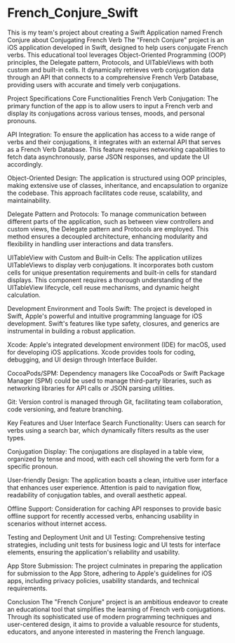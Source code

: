 # French_Conjure_Swift
This is my team's project about creating a Swift Application named French Conjure about Conjugating French Verb
The "French Conjure" project is an iOS application developed in Swift, designed to help users conjugate French verbs. This educational tool leverages Object-Oriented Programming (OOP) principles, the Delegate pattern, Protocols, and UITableViews with both custom and built-in cells. It dynamically retrieves verb conjugation data through an API that connects to a comprehensive French Verb Database, providing users with accurate and timely verb conjugations.

Project Specifications
Core Functionalities
French Verb Conjugation: The primary function of the app is to allow users to input a French verb and display its conjugations across various tenses, moods, and personal pronouns.

API Integration: To ensure the application has access to a wide range of verbs and their conjugations, it integrates with an external API that serves as a French Verb Database. This feature requires networking capabilities to fetch data asynchronously, parse JSON responses, and update the UI accordingly.

Object-Oriented Design: The application is structured using OOP principles, making extensive use of classes, inheritance, and encapsulation to organize the codebase. This approach facilitates code reuse, scalability, and maintainability.

Delegate Pattern and Protocols: To manage communication between different parts of the application, such as between view controllers and custom views, the Delegate pattern and Protocols are employed. This method ensures a decoupled architecture, enhancing modularity and flexibility in handling user interactions and data transfers.

UITableView with Custom and Built-in Cells: The application utilizes UITableViews to display verb conjugations. It incorporates both custom cells for unique presentation requirements and built-in cells for standard displays. This component requires a thorough understanding of the UITableView lifecycle, cell reuse mechanisms, and dynamic height calculation.

Development Environment and Tools
Swift: The project is developed in Swift, Apple's powerful and intuitive programming language for iOS development. Swift's features like type safety, closures, and generics are instrumental in building a robust application.

Xcode: Apple's integrated development environment (IDE) for macOS, used for developing iOS applications. Xcode provides tools for coding, debugging, and UI design through Interface Builder.

CocoaPods/SPM: Dependency managers like CocoaPods or Swift Package Manager (SPM) could be used to manage third-party libraries, such as networking libraries for API calls or JSON parsing utilities.

Git: Version control is managed through Git, facilitating team collaboration, code versioning, and feature branching.

Key Features and User Interface
Search Functionality: Users can search for verbs using a search bar, which dynamically filters results as the user types.

Conjugation Display: The conjugations are displayed in a table view, organized by tense and mood, with each cell showing the verb form for a specific pronoun.

User-friendly Design: The application boasts a clean, intuitive user interface that enhances user experience. Attention is paid to navigation flow, readability of conjugation tables, and overall aesthetic appeal.

Offline Support: Consideration for caching API responses to provide basic offline support for recently accessed verbs, enhancing usability in scenarios without internet access.

Testing and Deployment
Unit and UI Testing: Comprehensive testing strategies, including unit tests for business logic and UI tests for interface elements, ensuring the application's reliability and usability.

App Store Submission: The project culminates in preparing the application for submission to the App Store, adhering to Apple's guidelines for iOS apps, including privacy policies, usability standards, and technical requirements.

Conclusion
The "French Conjure" project is an ambitious endeavor to create an educational tool that simplifies the learning of French verb conjugations. Through its sophisticated use of modern programming techniques and user-centered design, it aims to provide a valuable resource for students, educators, and anyone interested in mastering the French language.
